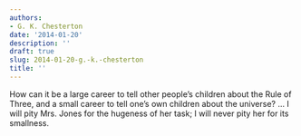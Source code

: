 ```yaml
---
authors:
- G. K. Chesterton
date: '2014-01-20'
description: ''
draft: true
slug: 2014-01-20-g.-k.-chesterton
title: ''
---
```

How can it be a large career to tell other people’s children about the Rule of Three, and a small career to tell one’s own children about the universe? ... I will pity Mrs. Jones for the hugeness of her task; I will never pity her for its smallness.



